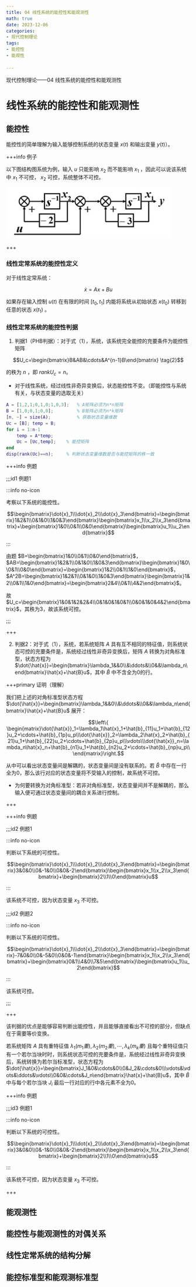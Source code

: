```yaml
---
title: 04 线性系统的能控性和能观测性
math: true
date: 2023-12-06
categories:
- 现代控制理论
tags:
- 能控性
- 能观性

---
```


现代控制理论——04 线性系统的能控性和能观测性

<!-- more -->

# 线性系统的能控性和能观测性

## 能控性

能控性的简单理解为输入能够控制系统的状态变量 $x(t)$ 和输出变量 $y(t)$）。

+++info 例子

以下图结构图系统为例，输入 $u$ 只能影响 $x_2$ 而不能影响 $x_1$ ，因此可以说该系统中 $x_1$ 不可控， $x_2$ 可控，系统整体不可控。

![](2023-12-06-线性系统的能控性和能观测性\01能控性例子.png)

+++



### 线性定常系统的能控性定义

对于线性定常系统： 

$$\dot{x}=Ax+Bu     \tag{1}$$

 如果存在输入控制 $u(t)$ 在有限的时间 $[t_0,t_1]$ 内能将系统从初始状态 $x(t_0)$ 转移到任意的状态 $x(t_1)$ 。

### 线性定常系统的能控性判据

1. 判据1（PHB判据）：对于式（1），系统，该系统完全能控的充要条件为能控性矩阵

$$U_c=\begin{bmatrix}B&AB&\cdots&A^{n-1}B\end{bmatrix}   \tag{2}$$

的秩为 $n$ ，即 $rankU_c =n$。

- 对于线性系统，经过线性非奇异变换后，状态能控性不变。（即能控性与系统有关，与状态变量的选取无关）

```matlab 线性定常系统的能控性判据一示例代码
A = [1,2,1;0,1,0;1,0,3];   % A矩阵必须为n*n矩阵
B = [1,0;0,1;0,0];         % B矩阵必须为n*k矩阵
[n, ~] = size(A);          % 获取状态变量维数
Uc = [B]; temp = B;
for i = 1:n-1
    temp = A*temp;
    Uc = [Uc,temp];    % 能控矩阵
end
disp(rank(Uc)==n);     % 判断状态变量维数是否与能控矩阵的秩一致
```

+++info 例题

;;;id1 例题1

:::info no-icon

考察以下系统的能控性。

$$\begin{bmatrix}\dot{x}_1\\\dot{x}_2\\\dot{x}_3\end{bmatrix}=\begin{bmatrix}1&2&1\\0&1&0\\1&0&3\end{bmatrix}\begin{bmatrix}x_1\\x_2\\x_3\end{bmatrix}+\begin{bmatrix}1&0\\0&1\\0&0\end{bmatrix}\begin{bmatrix}u_1\\u_2\end{bmatrix}$$

:::

由题 $B=\begin{bmatrix}1&0\\0&1\\0&0\end{bmatrix}$， $AB=\begin{bmatrix}1&2&1\\0&1&0\\1&0&3\end{bmatrix}\begin{bmatrix}1&0\\0&1\\0&0\end{bmatrix}=\begin{bmatrix}1&2\\0&1\\1&0\end{bmatrix}$，$A^2B=\begin{bmatrix}1&2&1\\0&1&0\\1&0&3\end{bmatrix}\begin{bmatrix}1&2\\0&1\\1&0\end{bmatrix}=\begin{bmatrix}2&4\\0&1\\4&2\end{bmatrix}$。

故 $U_c=\begin{bmatrix}1&0&1&2&2&4\\0&1&0&1&0&1\\0&0&1&0&4&2\end{bmatrix}$，其秩为3，故该系统可控。

;;;

+++

2. 判据2：对于式（1），系统，若系统矩阵 $A$ 具有互不相同的特征值，则系统状态可控的充要条件是，系统经过线性非奇异变换后，矩阵 $A$ 转换为对角标准型，状态方程为 $\dot{\hat{x}}=\begin{bmatrix}\lambda_1&&0\\&\ddots&\\0&&\lambda_n\end{bmatrix}\hat{x}+\hat{B}u$，其中 $\hat{B}$ 中不含全为0的行。

+++primary 证明（理解）

我们把上述的对角标准型状态方程 $\dot{\hat{x}}=\begin{bmatrix}\lambda_1&&0\\&\ddots&\\0&&\lambda_n\end{bmatrix}\hat{x}+\hat{B}u$ 展开：

$$\left\{ \begin{matrix}\dot{\hat{x}}_1=\lambda_1\hat{x}_1+\hat{b}_{11}u_1+\hat{b}_{12}u_2+\cdots+\hat{b}_{1p}u_p\\\dot{\hat{x}}_2=\lambda_2\hat{x}_2+\hat{b}_{21}u_1+\hat{b}_{22}u_2+\cdots+\hat{b}_{2p}u_p\\\vdots\\\dot{\hat{x}}_n=\lambda_n\hat{x}_n+\hat{b}_{n1}u_1+\hat{b}_{n2}u_2+\cdots+\hat{b}_{np}u_p\\\end{matrix}\right.$$

从中可以看出状态变量间是解耦的，状态变量间是没有联系的。若 $\hat{B}$ 中存在一行全为0，那么该行对应的状态变量将不受输入的控制，故系统不可控。

- 为何要转换为对角标准型：若非对角标准型，状态变量间并不是解耦的，那么输入便可通过状态变量间的耦合关系进行控制。

+++

+++info 例题

;;;id2 例题1

:::info no-icon

判断以下系统的可控性。

$$\begin{bmatrix}\dot{x}_1\\\dot{x}_2\\\dot{x}_3\end{bmatrix}=\begin{bmatrix}3&0&0\\0&-1&0\\0&0&-2\end{bmatrix}\begin{bmatrix}x_1\\x_2\\x_3\end{bmatrix}+\begin{bmatrix}2\\1\\0\end{bmatrix}u$$

:::

该系统不可控，因为状态变量 $x_3$ 不可控。

;;;id2 例题2

:::info no-icon

判断以下系统的可控性。

$$\begin{bmatrix}\dot{x}_1\\\dot{x}_2\\\dot{x}_3\end{bmatrix}=\begin{bmatrix}-7&0&0\\0&-5&0\\0&0&-1\end{bmatrix}\begin{bmatrix}x_1\\x_2\\x_3\end{bmatrix}+\begin{bmatrix}0&1\\4&0\\7&5\end{bmatrix}\begin{bmatrix}u_1\\u_2\end{bmatrix}$$

:::

该系统可控。

;;;

+++

该判据的优点是能够容易判断出能控性，并且能够直接看出不可控的部分，但缺点在于需要等价变换。

若系统矩阵 $A$ 具有重特征值 $\lambda_1(m_1重),\lambda_2(m_2重),\cdots,\lambda_k(m_k重)$ 且每个重特征值只有一个若尔当块时时，则系统状态可控的充要条件是，系统经过线性非奇异变换后，系统转换为若尔当标准型，状态方程为 $\dot{\hat{x}}=\begin{bmatrix}J_1&0&\cdots&0\\0&J_2&\cdots&0\\\vdots&\vdots&\ddots&\vdots\\0&0&\cdots&J_n\end{bmatrix}\hat{x}+\hat{B}u$，其中 $\hat{B}$ 中与每个若尔当块 $J_i$ 最后一行对应的行中各元素不全为0。

+++info 例题

;;;id3 例题1

:::info no-icon

判断以下系统的可控性。

$$\begin{bmatrix}\dot{x}_1\\\dot{x}_2\\\dot{x}_3\end{bmatrix}=\begin{bmatrix}3&0&0\\0&-1&0\\0&0&-2\end{bmatrix}\begin{bmatrix}x_1\\x_2\\x_3\end{bmatrix}+\begin{bmatrix}2\\1\\0\end{bmatrix}u$$

:::

该系统不可控，因为状态变量 $x_3$ 不可控。

+++



## 能观测性



## 能控性与能观测性的对偶关系



## 线性定常系统的结构分解



## 能控标准型和能观测标准型



